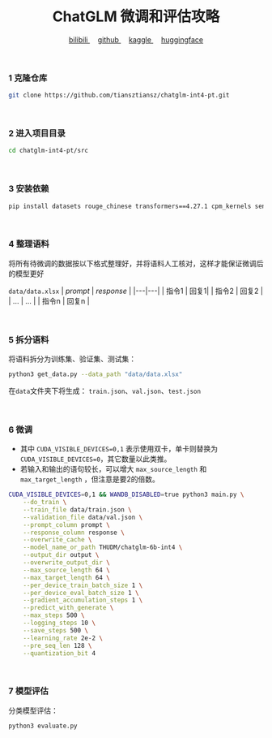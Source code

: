<!-- # ChatGLM 微调详细攻略 -->

<h1 align="center">ChatGLM 微调和评估攻略</h1>

<p align="center">
  <a href="https://space.bilibili.com/28606893?spm_id_from=333.1007.0.0">
    bilibili
  </a>&nbsp; &nbsp; 
  <a href="https://github.com/tiansztiansz">
    github
  </a>&nbsp; &nbsp;
  <a href="https://www.kaggle.com/tiansztianszs">
    kaggle
  </a>&nbsp; &nbsp;
  <a href="https://huggingface.co/tiansz">
    huggingface
  </a>
</p>

<br>

### 1 克隆仓库
```bash
git clone https://github.com/tiansztiansz/chatglm-int4-pt.git
```

<br>

### 2 进入项目目录
```bash
cd chatglm-int4-pt/src
```

<br>

### 3 安装依赖
```bash
pip install datasets rouge_chinese transformers==4.27.1 cpm_kernels sentencepiece
```

<br>


### 4 整理语料
将所有待微调的数据按以下格式整理好，并将语料人工核对，这样才能保证微调后的模型更好

`data/data.xlsx`
| *prompt* | *response* |
|---|---|
| 指令1 | 回复1|
| 指令2 | 回复2 |
| ... | ... |
| 指令n | 回复n |


<br>


### 5 拆分语料
将语料拆分为训练集、验证集、测试集：
```bash
python3 get_data.py --data_path "data/data.xlsx"
```
在`data`文件夹下将生成： `train.json`、`val.json`、`test.json`

<br>


### 6 微调

- 其中 `CUDA_VISIBLE_DEVICES=0,1` 表示使用双卡，单卡则替换为 `CUDA_VISIBLE_DEVICES=0`，其它数量以此类推。
- 若输入和输出的语句较长，可以增大 `max_source_length` 和 `max_target_length` ，但注意是要2的倍数。
```bash
CUDA_VISIBLE_DEVICES=0,1 && WANDB_DISABLED=true python3 main.py \
    --do_train \
    --train_file data/train.json \
    --validation_file data/val.json \
    --prompt_column prompt \
    --response_column response \
    --overwrite_cache \
    --model_name_or_path THUDM/chatglm-6b-int4 \
    --output_dir output \
    --overwrite_output_dir \
    --max_source_length 64 \
    --max_target_length 64 \
    --per_device_train_batch_size 1 \
    --per_device_eval_batch_size 1 \
    --gradient_accumulation_steps 1 \
    --predict_with_generate \
    --max_steps 500 \
    --logging_steps 10 \
    --save_steps 500 \
    --learning_rate 2e-2 \
    --pre_seq_len 128 \
    --quantization_bit 4
```

<br>



### 7 模型评估
分类模型评估：
```bash
python3 evaluate.py
```

